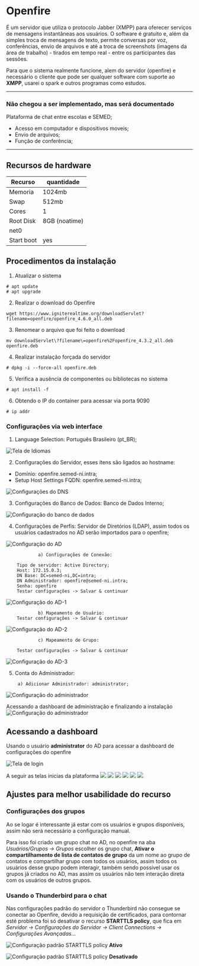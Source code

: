 # Openfire

É um servidor que utiliza o protocolo Jabber (XMPP) para oferecer serviços de mensagens instantâneas aos usuários.
O software é gratuito e, além da simples troca de mensagens de texto, permite conversas por voz, conferências, envio de arquivos e até a troca de screenshots (imagens da área de trabalho) - tirados em tempo real - entre os participantes das sessões.

Para que o sistema realmente funcione, alem do servidor (openfire)  e necessário o cliente que pode ser qualquer software com suporte ao **XMPP**, usarei o spark e outros programas como estudos.

----------
### Não chegou a ser implementado, mas será documentado
Plataforma de chat entre escolas e SEMED;
* Acesso em computador e dispositivos moveis;
* Envio de arquivos;
* Função de conferência;
-----------

## Recursos de hardware
Recurso | quantidade
--|--
Memoria | 1024mb
Swap | 512mb
Cores | 1
Root Disk | 8GB (noatime)
net0 | 
Start boot | yes

## Procedimentos da instalação

1. Atualizar o sistema
~~~~shell
# apt update
# apt upgrade
~~~~

2. Realizar o download do Openfire
~~~~shell
wget https://www.igniterealtime.org/downloadServlet?filename=openfire/openfire_4.6.0_all.deb
~~~~

3. Renomear o arquivo que foi feito o download
~~~~shell
mv downloadServlet\?filename\=openfire%2Fopenfire_4.3.2_all.deb openfire.deb
~~~~

4. Realizar instalação forçada do servidor
~~~~shell
# dpkg -i --force-all openfire.deb
~~~~

5. Verifica a ausência de componentes ou bibliotecas no sistema  
~~~~shell
# apt install -f
~~~~

6. Obtendo o IP do container para acessar via porta 9090
~~~~shell
# ip addr
~~~~

### Configurações via web interface

1. Language Selection: Português Brasileiro (pt_BR);

![Tela de Idiomas](web_install/01.png)

2. Configurações do Servidor, esses itens são ligados ao hostname:
* Domínio:	openfire.semed-ni.intra;
* Setup Host Settings FQDN: openfire.semed-ni.intra;

![Configurações do DNS](web_install/02.png)

3. Configurações do Banco de Dados: Banco de Dados Interno;

![Configuração do banco de dados](web_install/03.png)

4. Configurações de Perfis: Servidor de Diretórios (LDAP), assim todos os usuários cadastrados no AD serão importados para o openfire;

![Configuração do AD](web_install/04.png)


                a) Configurações de Conexão:

        Tipo de servidor: Active Directory;
        Host: 172.15.0.3;
        DN Base: DC=semed-ni,DC=intra;
        DN Administrador: openfire@semed-ni.intra;
        Senha: openfire
        Testar configurações -> Salvar & continuar

![Configuração do AD-1](web_install/05.png)

       
                b) Mapeamento de Usuário:
        Testar configurações -> Salvar & continuar

![Configuração do AD-2](web_install/06.png)


                c) Mapeamento de Grupo:

        Testar configurações -> Salvar & continuar

![Configuração do AD-3](web_install/07.png)

5. Conta do Administrador:

        a) Adicionar Administrador: administrator;

![Configuração do administrador](web_install/08.png)

Acessando a dashboard de administração e finalizando a instalação
![Configuração do administrador](web_install/09.png)

## Acessando a dashboard

Usando o usuário **administrator** do AD para acessar a dashboard de configurações do openfire

![Tela de login](dashboard/00.png)

A seguir as telas inicias da plataforma
![](dashboard/01.png)
![](dashboard/02.png)
![](dashboard/03.png)
![](dashboard/04.png)
![](dashboard/05.png)
![](dashboard/05-2.png)

## Ajustes para melhor usabilidade do recurso

### Configurações dos grupos

Ao se logar é interessante já estar com os usuários e grupos disponíveis, assim não será necessário a configuração manual.

Para isso foi criado um grupo chat no AD, no openfire na aba *Usuários/Grupos -> Grupos* escolher os grupo chat, **Ativar o compartilhamento de lista de contatos de grupo** da um nome ao grupo de contatos e compartilhar grupo com todos os usuários, assim todos os usuários desse grupo podem interagir, também sendo possível usar os grupos já criados no AD, mas assim os usuários não tem interação direta com os usuários de outros grupos.

### Usando o Thunderbird para o chat

Nas configurações padrão do servidor o Thunderbird não consegue se conectar ao Openfire, devido a requisição de certificados, para contornar esté problema foi só desativar o recurso **STARTTLS policy**, que fica em *Servidor -> Configurações do Servidor -> Client Connections -> Configurações Avançadas...*

![Configuração padrão](ajustes/01.png)
STARTTLS policy **Ativo**

![Configuração padrão](ajustes/01-2.png)
STARTTLS policy **Desativado**
